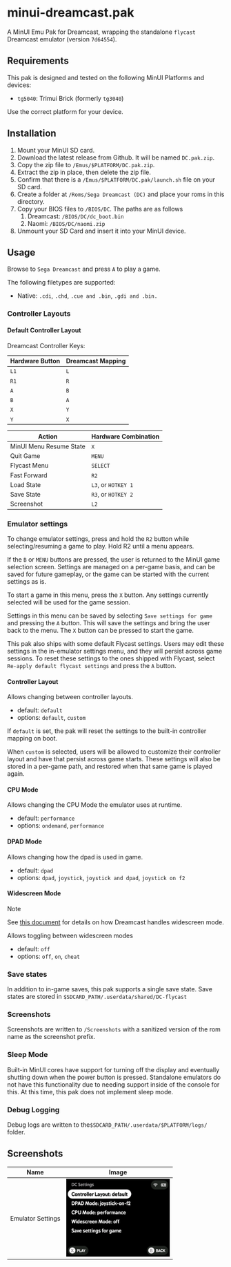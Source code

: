 # minui-dreamcast.pak

A MinUI Emu Pak for Dreamcast, wrapping the standalone `flycast` Dreamcast emulator (version `7d64554`).

## Requirements

This pak is designed and tested on the following MinUI Platforms and devices:

- `tg5040`: Trimui Brick (formerly `tg3040`)

Use the correct platform for your device.

## Installation

1. Mount your MinUI SD card.
2. Download the latest release from Github. It will be named `DC.pak.zip`.
3. Copy the zip file to `/Emus/$PLATFORM/DC.pak.zip`.
4. Extract the zip in place, then delete the zip file.
5. Confirm that there is a `/Emus/$PLATFORM/DC.pak/launch.sh` file on your SD card.
6. Create a folder at `/Roms/Sega Dreamcast (DC)` and place your roms in this directory.
7. Copy your BIOS files to `/BIOS/DC`. The paths are as follows
    1. Dreamcast: `/BIOS/DC/dc_boot.bin`
    2. Naomi: `/BIOS/DC/naomi.zip`
8. Unmount your SD Card and insert it into your MinUI device.

## Usage

Browse to `Sega Dreamcast` and press `A` to play a game.

The following filetypes are supported:

- Native: `.cdi`, `.chd`, `.cue and .bin`, `.gdi and .bin.`

### Controller Layouts

#### Default Controller Layout

Dreamcast Controller Keys:

| Hardware Button | Dreamcast Mapping |
|-----------------|-------------|
| `L1`            | `L`         |
| `R1`            | `R`         |
| `A`             | `B`         |
| `B`             | `A`         |
| `X`             | `Y`         |
| `Y`             | `X`         |

| Action                  | Hardware Combination   |
|-------------------------|------------------------|
| MinUI Menu Resume State | `X`                    |
| Quit Game               | `MENU`                 |
| Flycast Menu            | `SELECT`               |
| Fast Forward            | `R2`                   |
| Load State              | `L3`, or `HOTKEY 1`    |
| Save State              | `R3`, or `HOTKEY 2`    |
| Screenshot              | `L2`                   |

### Emulator settings

To change emulator settings, press and hold the `R2` button while selecting/resuming a game to play. Hold R2 until a menu appears.

If the `B` or `MENU` buttons are pressed, the user is returned to the MinUI game selection screen. Settings are managed on a per-game basis, and can be saved for future gameplay, or the game can be started with the current settings as is.

To start a game in this menu, press the `X` button. Any settings currently selected will be used for the game session.

Settings in this menu can be saved by selecting `Save settings for game` and pressing the `A` button. This will save the settings and bring the user back to the menu. The `X` button can be pressed to start the game.

This pak also ships with some default Flycast settings. Users may edit these settings in the in-emulator settings menu, and they will persist across game sessions. To reset these settings to the ones shipped with Flycast, select `Re-apply default flycast settings` and press the `A` button.

#### Controller Layout

Allows changing between controller layouts.

- default: `default`
- options: `default`, `custom`

If `default` is set, the pak will reset the settings to the built-in controller mapping on boot.

When `custom` is selected, users will be allowed to customize their controller layout and have that persist across game starts. These settings will also be stored in a per-game path, and restored when that same game is played again.

#### CPU Mode

Allows changing the CPU Mode the emulator uses at runtime.

- default: `performance`
- options: `ondemand`, `performance`

#### DPAD Mode

Allows changing how the dpad is used in game.

- default: `dpad`
- options: `dpad`, `joystick`, `joystick and dpad`, `joystick on f2`

#### Widescreen Mode

> [!NOTE]
> See [this document](https://forums.launchbox-app.com/topic/65672-169-sega-dreamcast-via-flycast-norms-true-anamorphic-widescreen-project/) for details on how Dreamcast handles widescreen mode.

Allows toggling between widescreen modes

- default: `off`
- options: `off`, `on`, `cheat`

### Save states

In addition to in-game saves, this pak supports a single save state. Save states are stored in `$SDCARD_PATH/.userdata/shared/DC-flycast`

### Screenshots

Screenshots are written to `/Screenshots` with a sanitized version of the rom name as the screenshot prefix.

### Sleep Mode

Built-in MinUI cores have support for turning off the display and eventually shutting down when the power button is pressed. Standalone emulators do not have this functionality due to needing support inside of the console for this. At this time, this pak does not implement sleep mode.

### Debug Logging

Debug logs are written to the`$SDCARD_PATH/.userdata/$PLATFORM/logs/` folder.

## Screenshots

| Name               | Image                                                     |
|--------------------|-----------------------------------------------------------|
| Emulator Settings  | <img src="screenshots/emulator-settings.png" width=240 /> |
